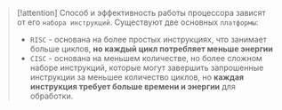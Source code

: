 
> [!attention] 
> Способ и эффективность работы процессора зависят от его `набора инструкций`. Существуют две основных `платформы`:
> - `RISC` - основана на более простых инструкциях, что занимает больше циклов, **но каждый цикл потребляет меньше энергии**
> - `CISC` - основана на меньшем количестве, но более сложном наборе инструкций, которые могут завершить запрошенные инструкции за меньшее количество циклов, но **каждая инструкция требует больше времени и энергии** для обработки.

